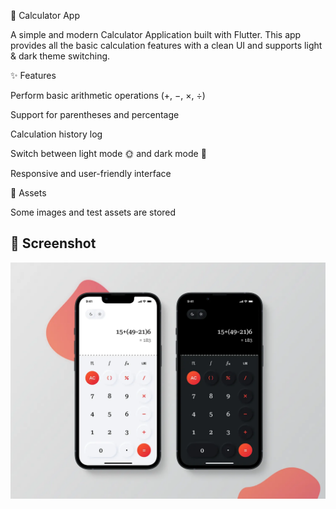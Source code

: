 📱 Calculator App

A simple and modern Calculator Application built with Flutter.
This app provides all the basic calculation features with a clean UI and supports light & dark theme switching.

✨ Features

Perform basic arithmetic operations (+, −, ×, ÷)

Support for parentheses and percentage

Calculation history log

Switch between light mode 🌞 and dark mode 🌙

Responsive and user-friendly interface

📂 Assets

Some images and test assets are stored

## 📸 Screenshot

![App Screenshot](assets/test/img.png)
